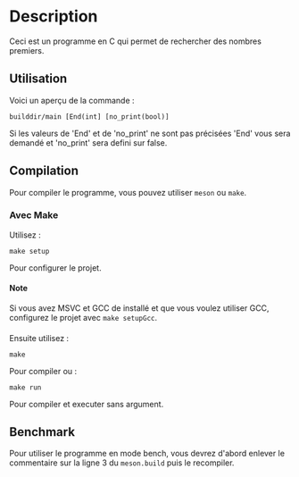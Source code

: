 # Description
Ceci est un programme en C qui permet de rechercher des nombres premiers.
## Utilisation
Voici un aperçu de la commande :
```
builddir/main [End(int] [no_print(bool)]
```
Si les valeurs de 'End' et de 'no_print' ne sont pas précisées 'End' vous sera demandé et 'no_print' sera defini sur false.
## Compilation
Pour compiler le programme, vous pouvez utiliser `meson` ou `make`.
### Avec Make
Utilisez :
```
make setup
```
Pour configurer le projet. 
#### Note 
Si vous avez MSVC et GCC de installé et que vous voulez utiliser GCC, configurez le projet avec `make setupGcc`.
####
Ensuite utilisez :
```
make
```
Pour compiler ou :
```
make run
```
Pour compiler et executer sans argument.
## Benchmark

Pour utiliser le programme en mode bench, vous devrez d'abord enlever le commentaire sur la ligne 3 du ``meson.build`` puis le recompiler.